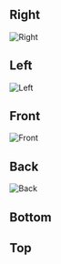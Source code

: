 ## Right
![Right](https://github.com/DexterTaha/WRO-2024-FUTURE-ENGINEERS/assets/130682580/cf044a31-d02e-4ec0-8634-870cd3d9da88)
## Left
![Left](https://github.com/DexterTaha/WRO-2024-FUTURE-ENGINEERS/assets/130682580/cf044a31-d02e-4ec0-8634-870cd3d9da88)
## Front
![Front](https://github.com/DexterTaha/WRO-2024-FUTURE-ENGINEERS/assets/130682580/cf044a31-d02e-4ec0-8634-870cd3d9da88)
## Back
![Back]([https://github.com/DexterTaha/WRO-2024-FUTURE-ENGINEERS/assets/130682580/cf044a31-d02e-4ec0-8634-870cd3d9da88](https://github.com/3lelo/WRO---2024/blob/main/v-photos/v-photos/back.jpeg))

## Bottom

## Top
